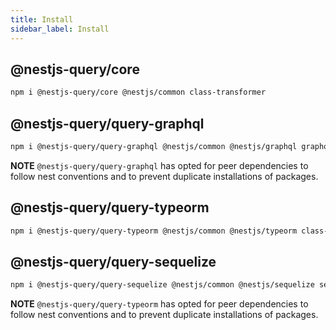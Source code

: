 ```yaml
---
title: Install
sidebar_label: Install
---
```


## @nestjs-query/core

```sh
npm i @nestjs-query/core @nestjs/common class-transformer
```

## @nestjs-query/query-graphql

```sh
npm i @nestjs-query/query-graphql @nestjs/common @nestjs/graphql graphql graphql-relay class-transformer class-validator reflect-metadata dataloader
```

**NOTE** `@nestjs-query/query-graphql` has opted for peer dependencies to follow nest conventions and to prevent duplicate installations of packages.

## @nestjs-query/query-typeorm

```sh
npm i @nestjs-query/query-typeorm @nestjs/common @nestjs/typeorm class-transformer typeorm
```

## @nestjs-query/query-sequelize

```sh
npm i @nestjs-query/query-sequelize @nestjs/common @nestjs/sequelize sequelize sequelize-typescript
```

**NOTE** `@nestjs-query/query-typeorm` has opted for peer dependencies to follow nest conventions and to prevent duplicate installations of packages.
